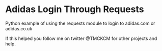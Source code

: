 # Adidas Login Through Requests
Python example of using the requests module to login to adidas.com or adidas.co.uk

If this helped you follow me on twitter @TMCKCM for other projects and help.
